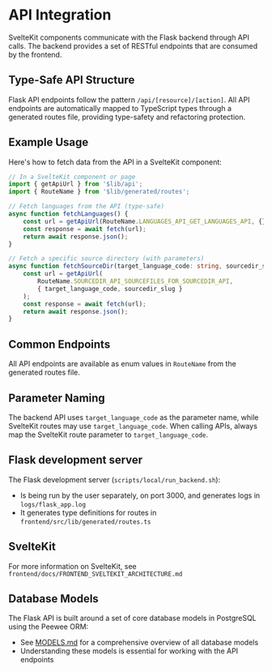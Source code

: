 # API Integration

SvelteKit components communicate with the Flask backend through API calls. The backend provides a set of RESTful endpoints that are consumed by the frontend.

## Type-Safe API Structure

Flask API endpoints follow the pattern `/api/[resource]/[action]`. All API endpoints are automatically mapped to TypeScript types through a generated routes file, providing type-safety and refactoring protection.

## Example Usage

Here's how to fetch data from the API in a SvelteKit component:

```typescript
// In a SvelteKit component or page
import { getApiUrl } from '$lib/api';
import { RouteName } from '$lib/generated/routes';

// Fetch languages from the API (type-safe)
async function fetchLanguages() {
    const url = getApiUrl(RouteName.LANGUAGES_API_GET_LANGUAGES_API, {});
    const response = await fetch(url);
    return await response.json();
}

// Fetch a specific source directory (with parameters)
async function fetchSourceDir(target_language_code: string, sourcedir_slug: string) {
    const url = getApiUrl(
        RouteName.SOURCEDIR_API_SOURCEFILES_FOR_SOURCEDIR_API, 
        { target_language_code, sourcedir_slug }
    );
    const response = await fetch(url);
    return await response.json();
}
```

## Common Endpoints

All API endpoints are available as enum values in `RouteName` from the generated routes file.

## Parameter Naming

The backend API uses `target_language_code` as the parameter name, while SvelteKit routes may use `target_language_code`. When calling APIs, always map the SvelteKit route parameter to `target_language_code`.

## Flask development server

The Flask development server (`scripts/local/run_backend.sh`):
- Is being run by the user separately, on port 3000, and generates logs in `logs/flask_app.log`
- It generates type definitions for routes in `frontend/src/lib/generated/routes.ts`

## SvelteKit 

For more information on SvelteKit, see `frontend/docs/FRONTEND_SVELTEKIT_ARCHITECTURE.md`

## Database Models

The Flask API is built around a set of core database models in PostgreSQL using the Peewee ORM:

- See [MODELS.md](../../backend/docs/MODELS.md) for a comprehensive overview of all database models
- Understanding these models is essential for working with the API endpoints